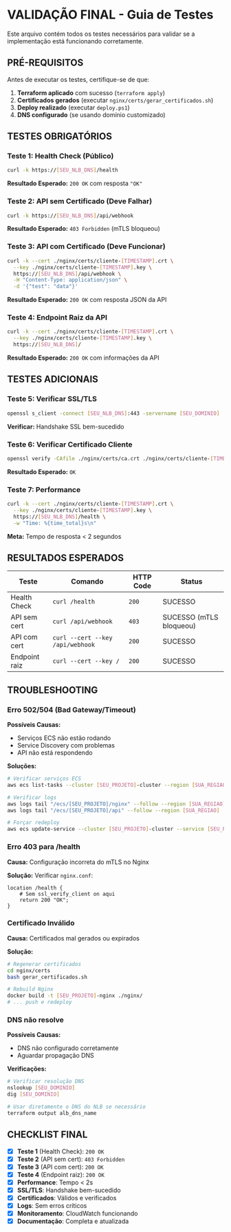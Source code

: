# VALIDAÇÃO FINAL - Guia de Testes

Este arquivo contém todos os testes necessários para validar se a implementação está funcionando corretamente.

## PRÉ-REQUISITOS

Antes de executar os testes, certifique-se de que:

1. **Terraform aplicado** com sucesso (`terraform apply`)
2. **Certificados gerados** (executar `nginx/certs/gerar_certificados.sh`)
3. **Deploy realizado** (executar `deploy.ps1`)
4. **DNS configurado** (se usando domínio customizado)

## TESTES OBRIGATÓRIOS

### **Teste 1: Health Check (Público)**
```bash
curl -k https://[SEU_NLB_DNS]/health
```
**Resultado Esperado:** `200 OK` com resposta `"OK"`

### **Teste 2: API sem Certificado (Deve Falhar)**
```bash
curl -k https://[SEU_NLB_DNS]/api/webhook
```
**Resultado Esperado:** `403 Forbidden` (mTLS bloqueou)

### **Teste 3: API com Certificado (Deve Funcionar)**
```bash
curl -k --cert ./nginx/certs/cliente-[TIMESTAMP].crt \
  --key ./nginx/certs/cliente-[TIMESTAMP].key \
  https://[SEU_NLB_DNS]/api/webhook \
  -H "Content-Type: application/json" \
  -d '{"test": "data"}'
```
**Resultado Esperado:** `200 OK` com resposta JSON da API

### **Teste 4: Endpoint Raiz da API**
```bash
curl -k --cert ./nginx/certs/cliente-[TIMESTAMP].crt \
  --key ./nginx/certs/cliente-[TIMESTAMP].key \
  https://[SEU_NLB_DNS]/
```
**Resultado Esperado:** `200 OK` com informações da API

## TESTES ADICIONAIS

### **Teste 5: Verificar SSL/TLS**
```bash
openssl s_client -connect [SEU_NLB_DNS]:443 -servername [SEU_DOMINIO] | head -20
```
**Verificar:** Handshake SSL bem-sucedido

### **Teste 6: Verificar Certificado Cliente**
```bash
openssl verify -CAfile ./nginx/certs/ca.crt ./nginx/certs/cliente-[TIMESTAMP].crt
```
**Resultado Esperado:** `OK`

### **Teste 7: Performance**
```bash
curl -k --cert ./nginx/certs/cliente-[TIMESTAMP].crt \
  --key ./nginx/certs/cliente-[TIMESTAMP].key \
  https://[SEU_NLB_DNS]/health \
  -w "Time: %{time_total}s\n"
```
**Meta:** Tempo de resposta < 2 segundos

## RESULTADOS ESPERADOS

| **Teste** | **Comando** | **HTTP Code** | **Status** |
|-----------|-------------|---------------|------------|
| Health Check | `curl /health` | `200` | SUCESSO |
| API sem cert | `curl /api/webhook` | `403` | SUCESSO (mTLS bloqueou) |
| API com cert | `curl --cert --key /api/webhook` | `200` | SUCESSO |
| Endpoint raiz | `curl --cert --key /` | `200` | SUCESSO |

## TROUBLESHOOTING

### **Erro 502/504 (Bad Gateway/Timeout)**
**Possíveis Causas:**
- Serviços ECS não estão rodando
- Service Discovery com problemas
- API não está respondendo

**Soluções:**
```bash
# Verificar serviços ECS
aws ecs list-tasks --cluster [SEU_PROJETO]-cluster --region [SUA_REGIAO]

# Verificar logs
aws logs tail "/ecs/[SEU_PROJETO]/nginx" --follow --region [SUA_REGIAO]
aws logs tail "/ecs/[SEU_PROJETO]/api" --follow --region [SUA_REGIAO]

# Forçar redeploy
aws ecs update-service --cluster [SEU_PROJETO]-cluster --service [SEU_PROJETO]-nginx-service --force-new-deployment --region [SUA_REGIAO]
```

### **Erro 403 para /health**
**Causa:** Configuração incorreta do mTLS no Nginx

**Solução:** Verificar `nginx.conf`:
```nginx
location /health {
    # Sem ssl_verify_client on aqui
    return 200 "OK";
}
```

### **Certificado Inválido**
**Causa:** Certificados mal gerados ou expirados

**Solução:**
```bash
# Regenerar certificados
cd nginx/certs
bash gerar_certificados.sh

# Rebuild Nginx
docker build -t [SEU_PROJETO]-nginx ./nginx/
# ... push e redeploy
```

### **DNS não resolve**
**Possíveis Causas:**
- DNS não configurado corretamente
- Aguardar propagação DNS

**Verificações:**
```bash
# Verificar resolução DNS
nslookup [SEU_DOMINIO]
dig [SEU_DOMINIO]

# Usar diretamente o DNS do NLB se necessário
terraform output alb_dns_name
```

## CHECKLIST FINAL

- [x] **Teste 1** (Health Check): `200 OK`
- [x] **Teste 2** (API sem cert): `403 Forbidden`  
- [x] **Teste 3** (API com cert): `200 OK`
- [x] **Teste 4** (Endpoint raiz): `200 OK`
- [x] **Performance**: Tempo < 2s
- [x] **SSL/TLS**: Handshake bem-sucedido
- [x] **Certificados**: Válidos e verificados
- [x] **Logs**: Sem erros críticos
- [x] **Monitoramento**: CloudWatch funcionando
- [x] **Documentação**: Completa e atualizada

